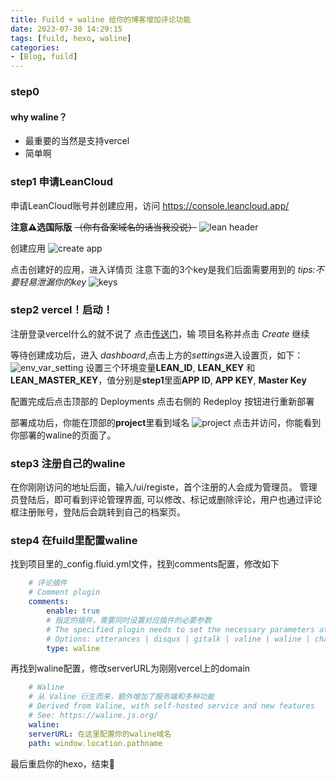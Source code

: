 ```yaml
---
title: Fuild + waline 给你的博客增加评论功能
date: 2023-07-30 14:29:15
tags: [fuild, hexo, waline]
categories: 
- [Blog, fuild]
---
```


### step0
#### why waline？
- 最重要的当然是支持vercel
- 简单啊

### step1 申请LeanCloud
申请LeanCloud账号并创建应用，访问 https://console.leancloud.app/

**注意⚠️选国际版** ~~（你有备案域名的话当我没说）~~
![lean header](/img/fuild-waline/lean-head.jpg)

创建应用
![create app](/img/fuild-waline/create-application.jpg)

点击创建好的应用，进入详情页
注意下面的3个key是我们后面需要用到的 _tips:不要轻易泄漏你的key_
![keys](/img/fuild-waline/keys.jpg)

### step2 vercel！启动！
注册登录vercel什么的就不说了
点击[传送门](https://vercel.com/new/clone?repository-url=https%3A%2F%2Fgithub.com%2Fwalinejs%2Fwaline%2Ftree%2Fmain%2Fexample)，输 项目名称并点击 *Create* 继续

等待创建成功后，进入 *dashboard*,点击上方的*settings*进入设置页，如下：
![env_var_setting](/img/fuild-waline/env_var.jpg)
设置三个环境变量**LEAN_ID**, **LEAN_KEY** 和 **LEAN_MASTER_KEY**，值分别是**step1**里面**APP ID**, **APP KEY**, **Master Key**

配置完成后点击顶部的 Deployments 点击右侧的 Redeploy 按钮进行重新部署

部署成功后，你能在顶部的**project**里看到域名
![project](/img/fuild-waline/proj.jpg)
点击并访问，你能看到你部署的waline的页面了。

### step3 注册自己的waline
在你刚刚访问的地址后面，输入/ui/registe，首个注册的人会成为管理员。
管理员登陆后，即可看到评论管理界面, 可以修改、标记或删除评论，用户也通过评论框注册账号，登陆后会跳转到自己的档案页。

### step4 在fuild里配置waline
找到项目里的_config.fluid.yml文件，找到comments配置，修改如下
``` yml 
    # 评论插件
    # Comment plugin
    comments:
        enable: true
        # 指定的插件，需要同时设置对应插件的必要参数
        # The specified plugin needs to set the necessary parameters at the same time
        # Options: utterances | disqus | gitalk | valine | waline | changyan | livere | remark42 | twikoo | cusdis | giscus | discuss
        type: waline
```
再找到waline配置，修改serverURL为刚刚vercel上的domain
``` yml
    # Waline
    # 从 Valine 衍生而来，额外增加了服务端和多种功能
    # Derived from Valine, with self-hosted service and new features
    # See: https://waline.js.org/
    waline:
    serverURL: 在这里配置你的waline域名
    path: window.location.pathname
```
 最后重启你的hexo，结束🎉